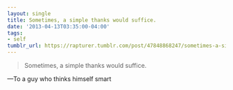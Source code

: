 ```yaml
---
layout: single
title: Sometimes, a simple thanks would suffice.
date: '2013-04-13T03:35:00-04:00'
tags:
- self
tumblr_url: https://rapturer.tumblr.com/post/47848868247/sometimes-a-simple-thanks-would-suffice
---
```

> Sometimes, a simple thanks would suffice.

—To a guy who thinks himself smart
